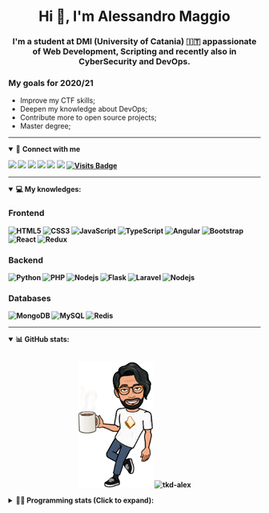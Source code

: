 <h1 align="center">Hi 👋, I'm Alessandro Maggio</h1>
<h3 align="center">I'm a student at DMI (University of Catania) 🇮🇹 appassionate of Web Development, Scripting and recently also in CyberSecurity and DevOps.</h3>

### My goals for 2020/21
- Improve my CTF skills;
- Deepen my knowledge about DevOps;
- Contribute more to open source projects;
- Master degree;

____

<details open>
<summary>🤝 <b>Connect with me<b></summary>

<p align = "center">

[<img src="https://img.shields.io/badge/twitter-1DA1F2.svg?&style=for-the-badge&logo=twitter&logoColor=white" />](https://twitter.com/TkdAxel)
[<img src ="https://img.shields.io/badge/portfolio-web-%23.svg?&style=for-the-badge&logo=&logoColor=white%22">](https://alessandromaggio.it/)
[<img src ="https://img.shields.io/badge/Telegram-1ca0f1.svg?&style=for-the-badge&logo=Telegram&logoColor=white%22&link=https://t.me/TkdAlex">](https://t.me/TkdAlex/)
[<img src="https://img.shields.io/badge/gmail-c14438.svg?&style=for-the-badge&logo=Gmail&logoColor=white&link=mailto:alex.tkd.alex@gmail.com"/>](mailto:alex.tkd.alex@gmail.com)
[<img src="https://img.shields.io/badge/linkedin-0077B5.svg?&style=for-the-badge&logo=linkedin&logoColor=white" />](https://www.linkedin.com/in/aalessandromaggio/)
[<img src = "https://img.shields.io/badge/instagram-E4405F.svg?&style=for-the-badge&logo=instagram&logoColor=white">](https://www.instagram.com/tkd_alex/)
[![Visits Badge](https://badges.pufler.dev/visits/tkd-alex/tkd-alex?style=for-the-badge&color=blue)](https://github.com/tkd-alex/tkd-alex)

</p>

</details>

---

<details open>
<summary>💻 <b>My knowledges</b>: </summary>

### Frontend
![HTML5](https://img.shields.io/badge/-HTML5-E34F26.svg?style=for-the-badge&logo=html5&logoColor=ffffff)
![CSS3](https://img.shields.io/badge/-CSS3-1572B6.svg?style=for-the-badge&logo=css3)
![JavaScript](https://img.shields.io/badge/-JavaScript-282C34?style=for-the-badge&logo=javascript)
![TypeScript](https://img.shields.io/badge/-TypeScript-007ACC?style=for-the-badge&logo=typescript)
![Angular](https://img.shields.io/badge/-Angular-DD0031?style=for-the-badge&logo=angular)
![Bootstrap](https://img.shields.io/badge/-Bootstrap-563D7C.svg?style=for-the-badge&logo=bootstrap)
![React](https://img.shields.io/badge/-React-282C34.svg?style=for-the-badge&logo=react&logoColor=ffffff)
![Redux](https://img.shields.io/badge/-Redux-764ABC.svg?style=for-the-badge&logo=redux)

### Backend
![Python](https://img.shields.io/badge/-Python-3776AB.svg?style=for-the-badge&logo=Python&logoColor=ffffff)
![PHP](https://img.shields.io/badge/-PHP-777BB4.svg?style=for-the-badge&logo=PHP&logoColor=ffffff)
![Nodejs](https://img.shields.io/badge/-Bash-4EAA25.svg?style=for-the-badge&logo=gnu-bash&logoColor=ffffff)
![Flask](https://img.shields.io/badge/-Flask-282C34.svg?style=for-the-badge&logo=flask)
![Laravel](https://img.shields.io/badge/-Laravel-FF2D20.svg?style=for-the-badge&logo=laravel&logoColor=ffffff)
![Nodejs](https://img.shields.io/badge/-Nodejs-339933.svg?style=for-the-badge&logo=Node.js&logoColor=ffffff)

### Databases
![MongoDB](https://img.shields.io/badge/-MongoDB-47A248?style=for-the-badge&logo=mongodb&logoColor=ffffff)
![MySQL](https://img.shields.io/badge/-MySQL-4479A1?style=for-the-badge&logo=mysql&logoColor=ffffff)
![Redis](https://img.shields.io/badge/-Redis-DC382D?style=for-the-badge&logo=Redis&logoColor=ffffff)

</details>

---

<details open>
 <summary>📊 <b>GitHub stats</b>: </summary>

<br>

<p align = "center">
    <img src="https://raw.githubusercontent.com/Tkd-Alex/tkd-alex/master/images/321517cd-ff68-41a7-b0d1-e765680568a7-8b6448d9-c944-4146-b633-adbdd25cb471-v1.png" height="250" />
    <img src="https://github-readme-stats.vercel.app/api?username=tkd-alex&show_icons=true&count_private=true&hide_border=true&line_height=25" alt="tkd-alex">
</p>

</design>

<details>
 <summary>👨‍💻 <b>Programming stats (Click to expand)</b>: </summary>
 
<!--START_SECTION:waka-->
**I'm an Early 🐤** 

```text
🌞 Morning    449 commits    ██████░░░░░░░░░░░░░░░░░░░   26.07% 
🌆 Daytime    670 commits    █████████░░░░░░░░░░░░░░░░   38.91% 
🌃 Evening    568 commits    ████████░░░░░░░░░░░░░░░░░   32.98% 
🌙 Night      35 commits     ░░░░░░░░░░░░░░░░░░░░░░░░░   2.03%

```
📅 **I'm Most Productive on Wednesday** 

```text
Monday       310 commits    ████░░░░░░░░░░░░░░░░░░░░░   18.0% 
Tuesday      303 commits    ████░░░░░░░░░░░░░░░░░░░░░   17.6% 
Wednesday    330 commits    ████░░░░░░░░░░░░░░░░░░░░░   19.16% 
Thursday     296 commits    ████░░░░░░░░░░░░░░░░░░░░░   17.19% 
Friday       222 commits    ███░░░░░░░░░░░░░░░░░░░░░░   12.89% 
Saturday     115 commits    █░░░░░░░░░░░░░░░░░░░░░░░░   6.68% 
Sunday       146 commits    ██░░░░░░░░░░░░░░░░░░░░░░░   8.48%

```


📊 **This Week I Spent My Time On** 

```text
⌚︎ Time Zone: Europe/Rome

💬 Programming Languages: 
Python                   13 hrs 8 mins       ██████████████████████░░░   90.65% 
Text                     28 mins             ░░░░░░░░░░░░░░░░░░░░░░░░░   3.22% 
Other                    17 mins             ░░░░░░░░░░░░░░░░░░░░░░░░░   1.98% 
Bash                     14 mins             ░░░░░░░░░░░░░░░░░░░░░░░░░   1.67% 
JSON                     12 mins             ░░░░░░░░░░░░░░░░░░░░░░░░░   1.41%

🔥 Editors: 
VS Code                  11 hrs 53 mins      ████████████████████░░░░░   82.07% 
Sublime Text             2 hrs 35 mins       ████░░░░░░░░░░░░░░░░░░░░░   17.93%

🐱‍💻 Projects: 
IG-Verification-SCG      5 hrs 49 mins       ██████████░░░░░░░░░░░░░░░   40.17% 
awsuite                  4 hrs 47 mins       ████████░░░░░░░░░░░░░░░░░   33.07% 
unict-submitter          1 hr 47 mins        ███░░░░░░░░░░░░░░░░░░░░░░   12.38% 
Unknown Project          1 hr 36 mins        ██░░░░░░░░░░░░░░░░░░░░░░░   11.14% 
instabot-fork-ale        16 mins             ░░░░░░░░░░░░░░░░░░░░░░░░░   1.94%

💻 Operating System: 
Linux                    14 hrs 29 mins      █████████████████████████   100.0%

```

**I Mostly Code in Python** 

```text
Python                   25 repos            █████████░░░░░░░░░░░░░░░░   39.06% 
JavaScript               10 repos            ████░░░░░░░░░░░░░░░░░░░░░   15.62% 
PHP                      5 repos             ██░░░░░░░░░░░░░░░░░░░░░░░   7.81% 
CSS                      5 repos             ██░░░░░░░░░░░░░░░░░░░░░░░   7.81% 
HTML                     4 repos             █░░░░░░░░░░░░░░░░░░░░░░░░   6.25%

```



<!--END_SECTION:waka-->

</details>
